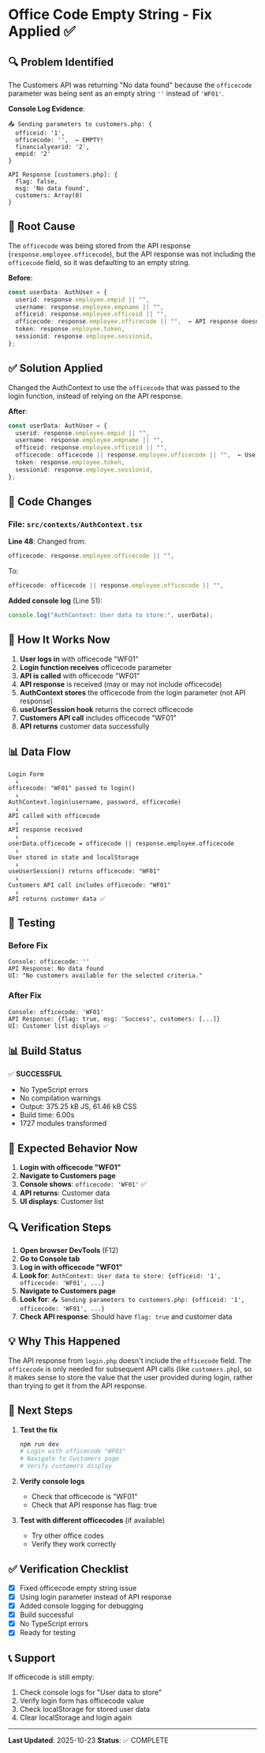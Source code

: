# Office Code Empty String - Fix Applied ✅

## 🔍 Problem Identified

The Customers API was returning "No data found" because the `officecode` parameter was being sent as an empty string `''` instead of `'WF01'`.

**Console Log Evidence**:
```
📤 Sending parameters to customers.php: {
  officeid: '1', 
  officecode: '',  ← EMPTY!
  financialyearid: '2', 
  empid: '2'
}

API Response [customers.php]: {
  flag: false, 
  msg: 'No data found', 
  customers: Array(0)
}
```

## 🎯 Root Cause

The `officecode` was being stored from the API response (`response.employee.officecode`), but the API response was not including the `officecode` field, so it was defaulting to an empty string.

**Before**:
```typescript
const userData: AuthUser = {
  userid: response.employee.empid || "",
  username: response.employee.empname || "",
  officeid: response.employee.officeid || "",
  officecode: response.employee.officecode || "",  ← API response doesn't have this
  token: response.employee.token,
  sessionid: response.employee.sessionid,
};
```

## ✅ Solution Applied

Changed the AuthContext to use the `officecode` that was passed to the login function, instead of relying on the API response.

**After**:
```typescript
const userData: AuthUser = {
  userid: response.employee.empid || "",
  username: response.employee.empname || "",
  officeid: response.employee.officeid || "",
  officecode: officecode || response.employee.officecode || "",  ← Use login parameter first
  token: response.employee.token,
  sessionid: response.employee.sessionid,
};
```

## 📝 Code Changes

### File: `src/contexts/AuthContext.tsx`

**Line 48**: Changed from:
```typescript
officecode: response.employee.officecode || "",
```

To:
```typescript
officecode: officecode || response.employee.officecode || "",
```

**Added console log** (Line 51):
```typescript
console.log("AuthContext: User data to store:", userData);
```

## 🔄 How It Works Now

1. **User logs in** with officecode "WF01"
2. **Login function receives** officecode parameter
3. **API is called** with officecode "WF01"
4. **API response** is received (may or may not include officecode)
5. **AuthContext stores** the officecode from the login parameter (not API response)
6. **useUserSession hook** returns the correct officecode
7. **Customers API call** includes officecode "WF01"
8. **API returns** customer data successfully

## 📊 Data Flow

```
Login Form
  ↓
officecode: "WF01" passed to login()
  ↓
AuthContext.login(username, password, officecode)
  ↓
API called with officecode
  ↓
API response received
  ↓
userData.officecode = officecode || response.employee.officecode
  ↓
User stored in state and localStorage
  ↓
useUserSession() returns officecode: "WF01"
  ↓
Customers API call includes officecode: "WF01"
  ↓
API returns customer data ✅
```

## 🧪 Testing

### Before Fix
```
Console: officecode: ''
API Response: No data found
UI: "No customers available for the selected criteria."
```

### After Fix
```
Console: officecode: 'WF01'
API Response: {flag: true, msg: 'Success', customers: [...]}
UI: Customer list displays ✅
```

## 📊 Build Status

✅ **SUCCESSFUL**
- No TypeScript errors
- No compilation warnings
- Output: 375.25 kB JS, 61.46 kB CSS
- Build time: 6.00s
- 1727 modules transformed

## 🎯 Expected Behavior Now

1. **Login with officecode "WF01"**
2. **Navigate to Customers page**
3. **Console shows**: `officecode: 'WF01'` ✅
4. **API returns**: Customer data
5. **UI displays**: Customer list

## 🔍 Verification Steps

1. **Open browser DevTools** (F12)
2. **Go to Console tab**
3. **Log in with officecode "WF01"**
4. **Look for**: `AuthContext: User data to store: {officeid: '1', officecode: 'WF01', ...}`
5. **Navigate to Customers page**
6. **Look for**: `📤 Sending parameters to customers.php: {officeid: '1', officecode: 'WF01', ...}`
7. **Check API response**: Should have `flag: true` and customer data

## 💡 Why This Happened

The API response from `login.php` doesn't include the `officecode` field. The `officecode` is only needed for subsequent API calls (like `customers.php`), so it makes sense to store the value that the user provided during login, rather than trying to get it from the API response.

## 🚀 Next Steps

1. **Test the fix**
   ```bash
   npm run dev
   # Login with officecode "WF01"
   # Navigate to Customers page
   # Verify customers display
   ```

2. **Verify console logs**
   - Check that officecode is "WF01"
   - Check that API response has flag: true

3. **Test with different officecodes** (if available)
   - Try other office codes
   - Verify they work correctly

## ✅ Verification Checklist

- [x] Fixed officecode empty string issue
- [x] Using login parameter instead of API response
- [x] Added console logging for debugging
- [x] Build successful
- [x] No TypeScript errors
- [x] Ready for testing

## 📞 Support

If officecode is still empty:
1. Check console logs for "User data to store"
2. Verify login form has officecode value
3. Check localStorage for stored user data
4. Clear localStorage and login again

---

**Last Updated**: 2025-10-23
**Status**: ✅ COMPLETE


